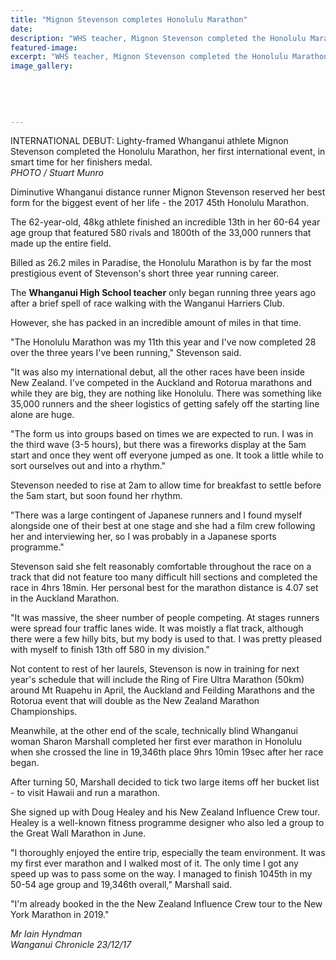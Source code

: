 ```yaml
---
title: "Mignon Stevenson completes Honolulu Marathon"
date: 
description: "WHS teacher, Mignon Stevenson completed the Honolulu Marathon, her first international event, in smart time for her finishers medal..."
featured-image: 
excerpt: "WHS teacher, Mignon Stevenson completed the Honolulu Marathon, her first international event, in smart time for her finishers medal."
image_gallery:
    
    
    
    
    
---
```


<p><span>INTERNATIONAL DEBUT: Lighty-framed Whanganui athlete Mignon Stevenson completed the Honolulu Marathon, her first international event, in smart time for her finishers medal. <br /><em>PHOTO / Stuart Munro</em></span></p>
<p class="element element-paragraph">Diminutive Whanganui distance runner Mignon Stevenson reserved her best form for the biggest event of her life - the 2017 45th Honolulu Marathon.</p>
<p class="element element-paragraph">The 62-year-old, 48kg athlete finished an incredible 13th in her 60-64 year age group that featured 580 rivals and 1800th of the 33,000 runners that made up the entire field.</p>
<p class="element element-paragraph">Billed as 26.2 miles in Paradise, the Honolulu Marathon is by far the most prestigious event of Stevenson's short three year running career.</p>
<p class="element element-paragraph">The <strong>Whanganui High School teacher</strong> only began running three years ago after a brief spell of race walking with the Wanganui Harriers Club.</p>
<p class="element element-paragraph">However, she has packed in an incredible amount of miles in that time.</p>
<p class="element element-paragraph">"The Honolulu Marathon was my 11th this year and I've now completed 28 over the three years I've been running," Stevenson said.</p>
<p class="element element-paragraph">"It was also my international debut, all the other races have been inside New Zealand. I've competed in the Auckland and Rotorua marathons and while they are big, they are nothing like Honolulu. There was something like 35,000 runners and the sheer logistics of getting safely off the starting line alone are huge.</p>
<p class="element element-paragraph">"The form us into groups based on times we are expected to run. I was in the third wave (3-5 hours), but there was a fireworks display at the 5am start and once they went off everyone jumped as one. It took a little while to sort ourselves out and into a rhythm."</p>
<p class="element element-paragraph">Stevenson needed to rise at 2am to allow time for breakfast to settle before the 5am start, but soon found her rhythm.</p>
<p class="element element-paragraph">"There was a large contingent of Japanese runners and I found myself alongside one of their best at one stage and she had a film crew following her and interviewing her, so I was probably in a Japanese sports programme."</p>
<p class="element element-paragraph">Stevenson said she felt reasonably comfortable throughout the race on a track that did not feature too many difficult hill sections and completed the race in 4hrs 18min. Her personal best for the marathon distance is 4.07 set in the Auckland Marathon.</p>
<p class="element element-paragraph">"It was massive, the sheer number of people competing. At stages runners were spread four traffic lanes wide. It was moistly a flat track, although there were a few hilly bits, but my body is used to that. I was pretty pleased with myself to finish 13th off 580 in my division."</p>
<p class="element element-paragraph">Not content to rest of her laurels, Stevenson is now in training for next year's schedule that will include the Ring of Fire Ultra Marathon (50km) around Mt Ruapehu in April, the Auckland and Feilding Marathons and the Rotorua event that will double as the New Zealand Marathon Championships.</p>
<p class="element element-paragraph"><span>Meanwhile, at the other end of the scale, technically blind Whanganui woman Sharon Marshall completed her first ever marathon in Honolulu when she crossed the line in 19,346th place 9hrs 10min 19sec after her race began.</span></p>
<p class="element element-paragraph">After turning 50, Marshall decided to tick two large items off her bucket list - to visit Hawaii and run a marathon.</p>
<p class="element element-paragraph">She signed up with Doug Healey and his New Zealand Influence Crew tour. Healey is a well-known fitness programme designer who also led a group to the Great Wall Marathon in June.</p>
<p class="element element-paragraph">"I thoroughly enjoyed the entire trip, especially the team environment. It was my first ever marathon and I walked most of it. The only time I got any speed up was to pass some on the way. I managed to finish 1045th in my 50-54 age group and 19,346th overall," Marshall said.</p>
<p class="element element-paragraph">"I'm already booked in the the New Zealand Influence Crew tour to the New York Marathon in 2019."</p>
<p><em>Mr Iain Hyndman</em><br /><em>Wanganui Chronicle 23/12/17</em></p>


